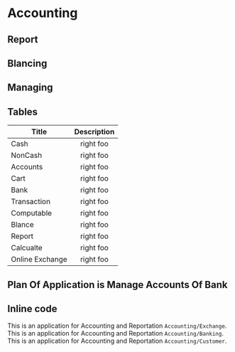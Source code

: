 # Accounting
## Report
## Blancing
## Managing
## Tables

| Title  | Description |
| ------------- |:---------------------------------------------------:|
| Cash      | right foo     |
| NonCash      | right foo     |
| Accounts      | right foo     |
| Cart      | right foo     |
| Bank      | right foo     |
| Transaction      | right foo     |
| Computable      | right foo     |
| Blance      | right foo     |
| Report      | right foo     |
| Calcualte      | right foo     |
| Online Exchange      | right foo     |

## Plan Of Application is Manage Accounts Of Bank
## Inline code

This is an application for Accounting and Reportation `Accounting/Exchange`.
<br/>
This is an application for Accounting and Reportation `Accounting/Banking`.
<br/>
This is an application for Accounting and Reportation `Accounting/Customer`.

